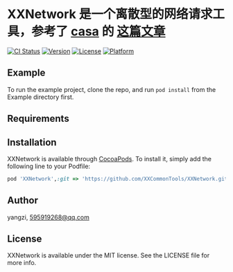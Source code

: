# XXNetwork 是一个离散型的网络请求工具，参考了 [casa](https://casatwy.com/) 的 [这篇文章](https://casatwy.com/iosying-yong-jia-gou-tan-wang-luo-ceng-she-ji-fang-an.html)

[![CI Status](http://img.shields.io/travis/acct<blob>=0xE7BE8AE5AD90/XXNetwork.svg?style=flat)](https://travis-ci.org/acct<blob>=0xE7BE8AE5AD90/XXNetwork)
[![Version](https://img.shields.io/cocoapods/v/XXNetwork.svg?style=flat)](http://cocoapods.org/pods/XXNetwork)
[![License](https://img.shields.io/cocoapods/l/XXNetwork.svg?style=flat)](http://cocoapods.org/pods/XXNetwork)
[![Platform](https://img.shields.io/cocoapods/p/XXNetwork.svg?style=flat)](http://cocoapods.org/pods/XXNetwork)

## Example

To run the example project, clone the repo, and run `pod install` from the Example directory first.

## Requirements

## Installation

XXNetwork is available through [CocoaPods](http://cocoapods.org). To install
it, simply add the following line to your Podfile:

```ruby
pod 'XXNetwork',:git => 'https://github.com/XXCommonTools/XXNetwork.git'

```

## Author

yangzi, 595919268@qq.com

## License

XXNetwork is available under the MIT license. See the LICENSE file for more info.
